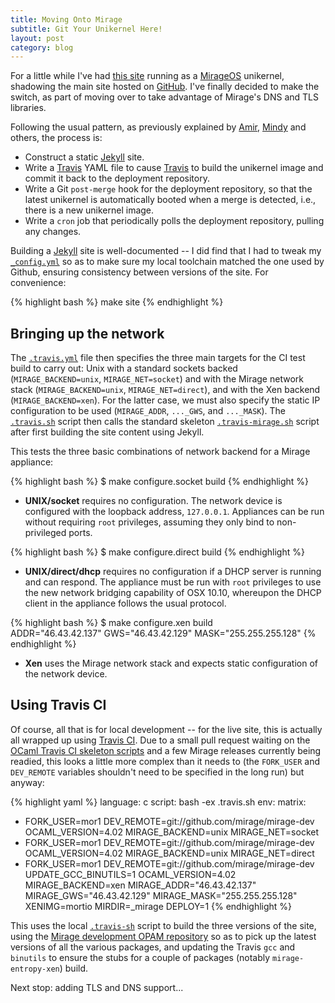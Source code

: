 ```yaml
---
title: Moving Onto Mirage
subtitle: Git Your Unikernel Here!
layout: post
category: blog
---
```


For a little while I've had [this site][mortio] running as a [MirageOS][]
unikernel, shadowing the main site hosted on [GitHub][]. I've finally decided to
make the switch, as part of moving over to take advantage of Mirage's DNS and
TLS libraries.

[mortio]: http://github.com/mor1/mor1.github.io
[MirageOS]: http://openmirage.org/
[Github]: http://github.com/
[Jekyll]: http://jekyllrb.com

Following the usual pattern, as previously explained by [Amir][], [Mindy][] and
others, the process is:

[Amir]: http://amirchaudhry.com/from-jekyll-to-unikernel-in-fifty-lines/
[Mindy]: http://www.somerandomidiot.com/blog/2014/08/19/i-am-unikernel/

+ Construct a static [Jekyll][] site.
+ Write a [Travis][] YAML file to cause [Travis][] to build the unikernel image
  and commit it back to the deployment repository.
+ Write a Git `post-merge` hook for the deployment repository, so that the
  latest unikernel is automatically booted when a merge is detected, i.e., there
  is a new unikernel image.
+ Write a `cron` job that periodically polls the deployment repository, pulling
  any changes.

Building a [Jekyll][] site is well-documented -- I did find that I had to tweak
my [`_config.yml`][jekyll-yml] so as to make sure my local toolchain matched the
one used by Github, ensuring consistency between versions of the site. For
convenience:

{% highlight bash %}
make site
{% endhighlight %}


## Bringing up the network

The [`.travis.yml`][travis-yml] file then specifies the three main targets for
the CI test build to carry out: Unix with a standard sockets backed
(`MIRAGE_BACKEND=unix`, `MIRAGE_NET=socket`) and with the Mirage network stack
(`MIRAGE_BACKEND=unix`, `MIRAGE_NET=direct`), and with the Xen backend
(`MIRAGE_BACKEND=xen`). For the latter case, we must also specify the static IP
configuration to be used (`MIRAGE_ADDR`, `..._GWS`, and `..._MASK`). The
[`.travis.sh`][travis-sh] script then calls the standard skeleton
[`.travis-mirage.sh`][travis-mirage] script after first building the site
content using Jekyll.

[jekyll-yml]: https://github.com/mor1/mor1.github.io/blob/master/_config.yml
[travis-yml]: https://github.com/mor1/mor1.github.io/blob/master/.travis.yml
[travis]: http://travis-ci.com/
[travis-sh]: https://github.com/mor1/mor1.github.io/blob/master/.travis.sh
[travis-mirage]: https://github.com/ocaml/ocaml-travisci-skeleton/blob/master/.travis-mirage.sh

This tests the three basic combinations of network backend for a Mirage
appliance:

{% highlight bash %}
$ make configure.socket build
{% endhighlight %}
+ __UNIX/socket__ requires no configuration. The network device is configured
  with the loopback address, `127.0.0.1`. Appliances can be run without
  requiring `root` privileges, assuming they only bind to non-privileged ports.

{% highlight bash %}
$ make configure.direct build
{% endhighlight %}
+ __UNIX/direct/dhcp__ requires no configuration if a DHCP server is running and
  can respond. The appliance must be run with `root` privileges to use the new
  network bridging capability of OSX 10.10, whereupon the DHCP client in the
  appliance follows the usual protocol.

{% highlight bash %}
$ make configure.xen build \
  ADDR="46.43.42.137" GWS="46.43.42.129" MASK="255.255.255.128"
{% endhighlight %}
+ __Xen__ uses the Mirage network stack and expects static configuration of the
  network device.


## Using Travis CI

Of course, all that is for local development -- for the live site, this is
actually all wrapped up using [Travis CI][travis]. Due to a small pull request
waiting on the [OCaml Travis CI skeleton scripts][travisci-skeleton] and a few
Mirage releases currently being readied, this looks a little more complex than
it needs to (the `FORK_USER` and `DEV_REMOTE` variables shouldn't need to be
specified in the long run) but anyway:

{% highlight yaml %}
language: c
script: bash -ex .travis.sh
env:
  matrix:
  - FORK_USER=mor1 DEV_REMOTE=git://github.com/mirage/mirage-dev
    OCAML_VERSION=4.02 MIRAGE_BACKEND=unix MIRAGE_NET=socket
  - FORK_USER=mor1 DEV_REMOTE=git://github.com/mirage/mirage-dev
    OCAML_VERSION=4.02 MIRAGE_BACKEND=unix MIRAGE_NET=direct
  - FORK_USER=mor1 DEV_REMOTE=git://github.com/mirage/mirage-dev
    UPDATE_GCC_BINUTILS=1
    OCAML_VERSION=4.02 MIRAGE_BACKEND=xen
    MIRAGE_ADDR="46.43.42.137" MIRAGE_GWS="46.43.42.129" MIRAGE_MASK="255.255.255.128"
    XENIMG=mortio MIRDIR=_mirage DEPLOY=1
{% endhighlight %}

This uses the local [`.travis-sh`][travis-sh] script to build the three versions
of the site, using the [Mirage development OPAM repository][mirage-dev] so as to
pick up the latest versions of all the various packages, and updating the Travis
`gcc` and `binutils` to ensure the stubs for a couple of packages (notably
`mirage-entropy-xen`) build.

Next stop: adding TLS and DNS support...

[travis]: https://travis-ci.org
[travisci-skeleton]: https://github.com/ocaml/ocaml-travisci-skeleton
[mirage-dev]: https://github.com/mirage/mirage-dev
